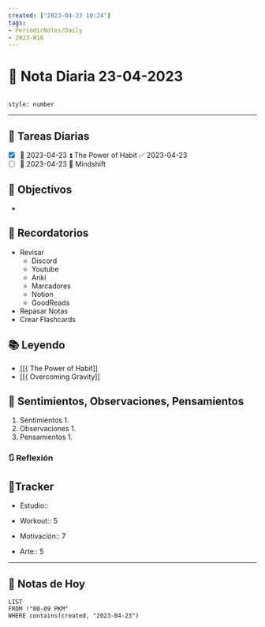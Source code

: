 ```yaml
---
created: ["2023-04-23 10:24"]
tags:
- PeriodicNotes/Daily
- 2023-W16
---
```


# 📅 Nota Diaria 23-04-2023
```toc

style: number

```

---
## 🔷 Tareas Diarias
- [x] 📅 2023-04-23 ⏫ The Power of Habit ✅ 2023-04-23
- [ ] 📅 2023-04-23 🔽 Mindshift

## 🎯 Objectivos
- 
## 📕 Recordatorios
- Revisar
	- Discord
	- Youtube
	- Anki
	- Marcadores
	- Notion
	- GoodReads
- Repasar Notas
- Crear Flashcards

## 📚 Leyendo
- [[{ The Power of Habit]]
- [[{ Overcoming Gravity]]
## 💬 Sentimientos, Observaciones, Pensamientos 
1. Sentimientos
	1. 
2. Observaciones
	1. 
3. Pensamientos
	1. 
### 🔃 Reflexión

## 🔷Tracker

- Estudio::

- Workout:: 5

- Motivación:: 7

- Arte:: 5
---

## 📅 Notas de Hoy
```dataview
LIST 
FROM !"00-09 PKM" 
WHERE contains(created, "2023-04-23")
```